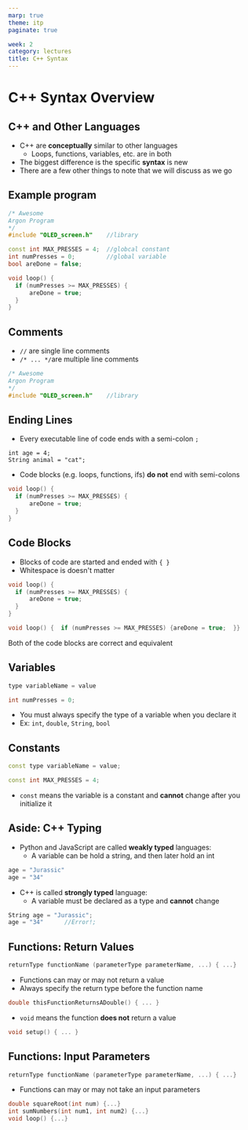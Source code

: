 ```yaml
---
marp: true
theme: itp
paginate: true

week: 2
category: lectures
title: C++ Syntax
---
```


<!-- headingDivider: 2 -->

# C++ Syntax Overview

## C++ and Other Languages

- C++ are **conceptually** similar to other languages
  - Loops, functions, variables, etc. are in both
- The biggest difference is the specific **syntax** is new
- There are a few other things to note that we will discuss as we go
  

## Example program

```c++
/* Awesome 
Argon Program
*/
#include "OLED_screen.h"	//library

const int MAX_PRESSES = 4;	//globcal constant
int numPresses = 0;			//global variable
bool areDone = false;

void loop() {
  if (numPresses >= MAX_PRESSES) {
      areDone = true;
  }
}
```
## Comments

- `//` are single line comments
- `/* ... */`are multiple line comments

```c++
/* Awesome 
Argon Program
*/
#include "OLED_screen.h"	//library
```
## Ending Lines

- Every executable line of code ends with a semi-colon `;`

```
int age = 4;
String animal = "cat";
```

- Code blocks (e.g. loops, functions, ifs) **do not** end with semi-colons

```c++
void loop() {
  if (numPresses >= MAX_PRESSES) {
      areDone = true;
  }
}
```
## Code Blocks

- Blocks of code are started and ended with `{ }`
- Whitespace is doesn't matter

```c++
void loop() {
  if (numPresses >= MAX_PRESSES) {
      areDone = true;
  }
}
```

```c++
void loop() {  if (numPresses >= MAX_PRESSES) {areDone = true;  }}
```

Both of the code blocks are correct and equivalent

## Variables

```c++
type variableName = value

int numPresses = 0;
```

- You must always specify the type of a variable when you declare it
- Ex: `int`, `double`, `String`, `bool`

## Constants

```c++
const type variableName = value;

const int MAX_PRESSES = 4;
```

- `const` means the variable is a constant and **cannot** change after you initialize it

## Aside: C++ Typing

- Python and JavaScript are called **weakly typed** languages: 
  - A variable can be hold a string, and then later hold an int

```python
age = "Jurassic"
age = "34"
```

- C++ is called **strongly typed** language: 
  - A variable must be declared as a type and **cannot**  change

```c++
String age = "Jurassic";
age = "34"		//Error!;
```

## Functions: Return Values

```c++
returnType functionName (parameterType parameterName, ...) { ...}
```

- Functions can may or may not return a value
- Always specify the return type before the function name

```c++
double thisFunctionReturnsADouble() { ... }
```

- `void` means the function **does not** return a value 

```c++
void setup() { ... }
```

## Functions: Input Parameters

```c++
returnType functionName (parameterType parameterName, ...) { ...}
```

- Functions can may or may not take an input parameters

```c++
double squareRoot(int num) {...}
int sumNumbers(int num1, int num2) {...}
void loop() {...}
```